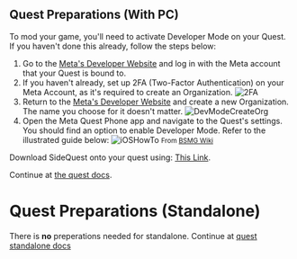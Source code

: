 ## Quest Preparations (With PC) 
To mod your game, you'll need to activate Developer Mode on your Quest.
If you haven't done this already, follow the steps below: 
1. Go to the [Meta's Developer Website](https://developer.oculus.com/manage/organizations/create/) and log in with the
   Meta account that your Quest is bound to.
2. If you haven't already, set up 2FA (Two-Factor Authentication) on your Meta Account, as it's required to create an Organization.
   ![2FA](/assets/preQ/2fa.png)
3. Return to the [Meta's Developer Website](https://developer.oculus.com/manage/organizations/create/) and create a new
   Organization. The name you choose for it doesn't matter.
   ![DevModeCreateOrg](/assets/preQ/DevModeCreateOrg.png)
4. Open the Meta Quest Phone app and navigate to the Quest's settings. You should find an option to enable
   Developer Mode. Refer to the illustrated guide below:
   ![iOSHowTo](/assets/preQ/EnableDevModeIOS.png)
<small>From [BSMG Wiki](https://bsmg.wiki/quest-modding.html#preparations)</small>
 
Download SideQuest onto your quest using: [This Link](https://sidequestvr.com/setup-howto).

Continue at [the quest docs](/quest.md#MBF-Browser).

# Quest Preparations (Standalone)
There is **no** preperations needed for standalone. Continue at [quest standalone docs](/quest.md#MBF-Launcher) 
 



 